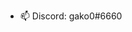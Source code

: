 - 📫 Discord: gako0#6660

<!---
Gako0/Gako0 is a ✨ special ✨ repository because its `README.md` (this file) appears on your GitHub profile.
You can click the Preview link to take a look at your changes.
--->
